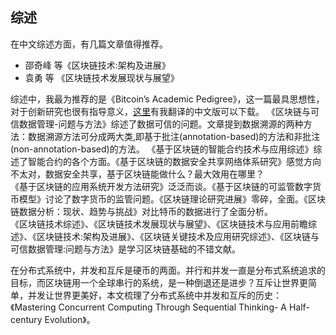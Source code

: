##  综述

在中文综述方面，有几篇文章值得推荐。   
+ 邵奇峰 等《区块链技术:架构及进展》
+ 袁勇 等 《区块链技术发展现状与展望》



综述中，我最为推荐的是《Bitcoin’s Academic Pedigree》，这一篇最具思想性，对于创新研究也很有指导意义，[这里](https://github.com/stone-note/articles)有我翻译的中文版可以下载。
《区块链与可信数据管理-问题与方法》综述了数据可信的问题。文章提到数据溯源的两种方法：数据溯源方法可分成两大类,即基于批注(annotation-based)的方法和非批注(non-annotation-based)的方法。
《基于区块链的智能合约技术与应用综述》综述了智能合约的各个方面。《基于区块链的数据安全共享网络体系研究》感觉方向不太对，数据安全共享，基于区块链能做什么？最大效用在哪里？   
《基于区块链的应用系统开发方法研究》泛泛而谈。《基于区块链的可监管数字货币模型》讨论了数字货币的监管问题。《区块链理论研究进展》零碎，全面。《区块链数据分析：现状、趋势与挑战》对比特币的数据进行了全面分析。    
《区块链技术综述》、《区块链技术发展现状与展望》、《区块链技术与应用前瞻综述》、《区块链技术:架构及进展》、《区块链关键技术及应用研究综述》、《区块链与可信数据管理:问题与方法》是学习区块链基础的不错文献。    


在分布式系统中，并发和互斥是硬币的两面。并行和并发一直是分布式系统追求的目标，而区块链用一个全球串行的系统，是一种倒退还是进步？互斥让世界更简单，并发让世界更美好，本文梳理了分布式系统中并发和互斥的历史：《Mastering Concurrent Computing Through Sequential Thinking- A Half-century Evolution》。


